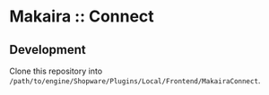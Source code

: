 # Makaira :: Connect #

## Development ##
Clone this repository into `/path/to/engine/Shopware/Plugins/Local/Frontend/MakairaConnect`.
